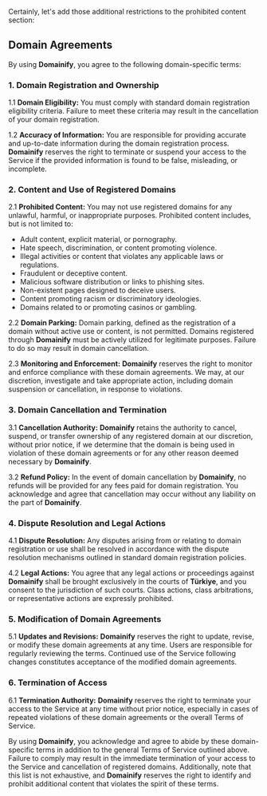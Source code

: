 Certainly, let's add those additional restrictions to the prohibited content section:

## Domain Agreements

By using **Domainify**, you agree to the following domain-specific terms:

### 1. Domain Registration and Ownership

1.1 **Domain Eligibility:** You must comply with standard domain registration eligibility criteria. Failure to meet these criteria may result in the cancellation of your domain registration.

1.2 **Accuracy of Information:** You are responsible for providing accurate and up-to-date information during the domain registration process. **Domainify** reserves the right to terminate or suspend your access to the Service if the provided information is found to be false, misleading, or incomplete.

### 2. Content and Use of Registered Domains

2.1 **Prohibited Content:** You may not use registered domains for any unlawful, harmful, or inappropriate purposes. Prohibited content includes, but is not limited to:
   - Adult content, explicit material, or pornography.
   - Hate speech, discrimination, or content promoting violence.
   - Illegal activities or content that violates any applicable laws or regulations.
   - Fraudulent or deceptive content.
   - Malicious software distribution or links to phishing sites.
   - Non-existent pages designed to deceive users.
   - Content promoting racism or discriminatory ideologies.
   - Domains related to or promoting casinos or gambling.

2.2 **Domain Parking:** Domain parking, defined as the registration of a domain without active use or content, is not permitted. Domains registered through **Domainify** must be actively utilized for legitimate purposes. Failure to do so may result in domain cancellation.

2.3 **Monitoring and Enforcement:** **Domainify** reserves the right to monitor and enforce compliance with these domain agreements. We may, at our discretion, investigate and take appropriate action, including domain suspension or cancellation, in response to violations.

### 3. Domain Cancellation and Termination

3.1 **Cancellation Authority:** **Domainify** retains the authority to cancel, suspend, or transfer ownership of any registered domain at our discretion, without prior notice, if we determine that the domain is being used in violation of these domain agreements or for any other reason deemed necessary by **Domainify**.

3.2 **Refund Policy:** In the event of domain cancellation by **Domainify**, no refunds will be provided for any fees paid for domain registration. You acknowledge and agree that cancellation may occur without any liability on the part of **Domainify**.

### 4. Dispute Resolution and Legal Actions

4.1 **Dispute Resolution:** Any disputes arising from or relating to domain registration or use shall be resolved in accordance with the dispute resolution mechanisms outlined in standard domain registration policies.

4.2 **Legal Actions:** You agree that any legal actions or proceedings against **Domainify** shall be brought exclusively in the courts of **Türkiye**, and you consent to the jurisdiction of such courts. Class actions, class arbitrations, or representative actions are expressly prohibited.

### 5. Modification of Domain Agreements

5.1 **Updates and Revisions:** **Domainify** reserves the right to update, revise, or modify these domain agreements at any time. Users are responsible for regularly reviewing the terms. Continued use of the Service following changes constitutes acceptance of the modified domain agreements.

### 6. Termination of Access

6.1 **Termination Authority:** **Domainify** reserves the right to terminate your access to the Service at any time without prior notice, especially in cases of repeated violations of these domain agreements or the overall Terms of Service.

By using **Domainify**, you acknowledge and agree to abide by these domain-specific terms in addition to the general Terms of Service outlined above. Failure to comply may result in the immediate termination of your access to the Service and cancellation of registered domains. Additionally, note that this list is not exhaustive, and **Domainify** reserves the right to identify and prohibit additional content that violates the spirit of these terms.
